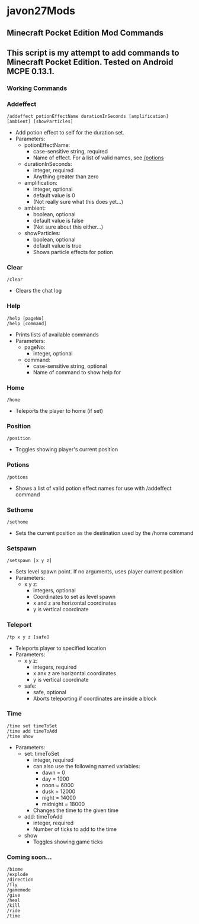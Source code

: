 # javon27Mods
## Minecraft Pocket Edition Mod Commands

This script is my attempt to add commands to Minecraft Pocket Edition. Tested on Android MCPE 0.13.1.
---

### Working Commands
### Addeffect
```
/addeffect potionEffectName durationInSeconds [amplification] [ambient] [showParticles]
```
* Add potion effect to self for the duration set.
* Parameters:
    * potionEffectName:
        * case-sensitive string, required
        * Name of effect. For a list of valid names, see [/potions](#potions)
    * durationInSeconds:
        * integer, required
        * Anything greater than zero
    * amplification:
        * integer, optional
        * default value is 0
        * (Not really sure what this does yet...)
    * ambient:
        * boolean, optional
        * default value is false
        * (Not sure about this either...)
    * showParticles:
        * boolean, optional
        * default value is true
        * Shows particle effects for potion

### Clear
```
/clear
```
* Clears the chat log

### Help
```
/help [pageNo]
/help [command]
```
* Prints lists of available commands
* Parameters:
    * pageNo:
        * integer, optional
    * command:
        * case-sensitive string, optional
        * Name of command to show help for

### Home
```
/home
```
* Teleports the player to home (if set)

### Position
```
/position
```
* Toggles showing player's current position

### Potions
```
/potions
```
* Shows a list of valid potion effect names for use with /addeffect command

### Sethome
```
/sethome
```
* Sets the current position as the destination used by the /home command

### Setspawn
```
/setspawn [x y z]
```
* Sets level spawn point. If no arguments, uses player current position
* Parameters:
    * x y z:
        * integers, optional
        * Coordinates to set as level spawn
        * x and z are horizontal coordinates
        * y is vertical coordinate

### Teleport
```
/tp x y z [safe]
```
* Teleports player to specified location
* Parameters:
    * x y z:
        * integers, required
        * x anx z are horizontal coordinates
        * y is vertical coordinate
    * safe:
        * safe, optional
        * Aborts teleporting if coordinates are inside a block

### Time
```
/time set timeToSet
/time add timeToAdd
/time show
```
* Parameters:
    * set: timeToSet
        * integer, required
        * can also use the following named variables:
            * dawn = 0
            * day = 1000
            * noon = 6000
            * dusk = 12000
            * night = 14000
            * midnight = 18000
        * Changes the time to the given time
    * add: timeToAdd
        * integer, required
        * Number of ticks to add to the time
    * show
        * Toggles showing game ticks


### Coming soon...
```
/biome
/explode
/direction
/fly
/gamemode
/give
/heal
/kill
/ride
/time